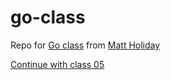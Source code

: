 # go-class
Repo for [Go class](https://www.youtube.com/watch?v=iDQAZEJK8lI&list=PLoILbKo9rG3skRCj37Kn5Zj803hhiuRK6&index=1
) from [Matt Holiday](https://github.com/matt4biz)

[Continue with class 05](https://youtu.be/T0Xymg0_aSU?feature=shared&t=1171)